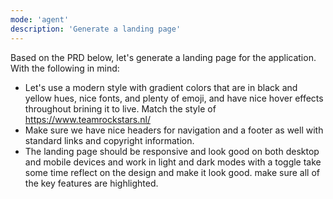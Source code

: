 ```yaml
---
mode: 'agent'
description: 'Generate a landing page'
---
```

 
Based on the PRD below, let's generate a landing page for the application. With the following in mind:

- Let's use a modern style with gradient colors that are in black and yellow hues, nice fonts, and plenty of emoji, and have nice hover effects throughout brining it to live. Match the style of https://www.teamrockstars.nl/
- Make sure we have nice headers for navigation and a footer as well with standard links and copyright information. 
- The landing page should be responsive and look good on both desktop and mobile devices and work in light and dark modes with a toggle take some time reflect on the design and make it look good. make sure all of the key features are highlighted. 
